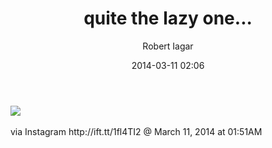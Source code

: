 ﻿---
layout: post
title: quite the lazy one...
date: 2014-03-11 02:06
author: "Robert Iagar"
comments: true
tags: [Day to day, IFTTT, Instagram]
---
<div><img src='http://distilleryimage3.s3.amazonaws.com/ef458ea0a8ae11e3af150a387219b903_8.jpg' /><br /><br /><div>via Instagram http://ift.tt/1fl4TI2 @ March 11, 2014 at 01:51AM</div><br /></div>

